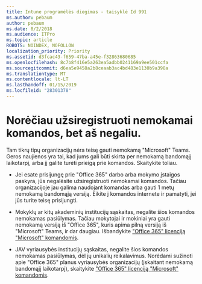 ```yaml
---
title: Intune programėlės diegimas - taisyklė Id 991
ms.author: pebaum
author: pebaum
ms.date: 8/2/2018
ms.audience: ITPro
ms.topic: article
ROBOTS: NOINDEX, NOFOLLOW
localization_priority: Priority
ms.assetid: d3fcac43-f659-47ba-a45e-f32863680685
ms.openlocfilehash: 8c7b8f416e5a263ea5adbb0241169a9ee501ccfa
ms.sourcegitcommit: d6ea5e9458a2b8ceaab3ac4bd483e1130b9a398a
ms.translationtype: MT
ms.contentlocale: lt-LT
ms.lasthandoff: 01/15/2019
ms.locfileid: "28301378"
---
```

# <a name="id-like-to-sign-up-for-teams-free-but-i-cant"></a>Norėčiau užsiregistruoti nemokamai komandos, bet aš negaliu.

Tam tikrų tipų organizacijų nėra teisę gauti nemokamą "Microsoft" Teams. Geros naujienos yra tai, kad jums gali būti skirta per nemokamą bandomąjį laikotarpį, arba jį galite turėti prieigą prie komandos. Skaitykite toliau.
  
- Jei esate prisijungę prie "Office 365" darbo arba mokymo įstaigos paskyra, jūs negalėsite užsiregistruoti nemokamai komandos. Tačiau organizacijoje jau galima naudojant komandas arba gauti 1 metų nemokamą bandomąją versiją. Eikite į komandos internete ir pamatyti, jei jūs turite teisę prisijungti.
    
- Mokyklų ar kitų akademinių institucijų sąskaitas, negalite šios komandos nemokamas pasiūlymas. Tačiau mokytojai ir mokiniai yra gauti nemokamą versiją iš "Office 365", kuris apima pilną versiją iš "Microsoft" Teams, ir dar daugiau. Išbandykite ["Office 365" licenciją "Microsoft" komandomis](https://docs.microsoft.com/microsoftteams/office-365-licensing).
    
- JAV vyriausybės institucijų sąskaitas, negalite šios komandos nemokamas pasiūlymas, dėl jų unikalių reikalavimus. Norėdami sužinoti apie "Office 365" planus vyriausybės organizacijų (įskaitant nemokamą bandomąjį laikotarpį), skaitykite ["Office 365" licenciją "Microsoft" komandomis](https://docs.microsoft.com/microsoftteams/office-365-licensing).
    

